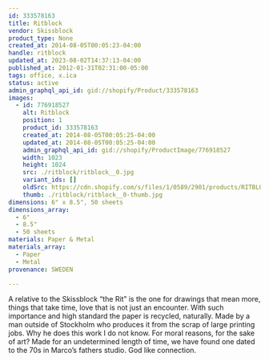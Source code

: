 ```yaml
---
id: 333578163
title: Ritblock
vendor: Skissblock
product_type: None
created_at: 2014-08-05T00:05:23-04:00
handle: ritblock
updated_at: 2023-08-02T14:37:13-04:00
published_at: 2012-01-31T02:31:00-05:00
tags: office, x.ica
status: active
admin_graphql_api_id: gid://shopify/Product/333578163
images:
  - id: 776918527
    alt: Ritblock
    position: 1
    product_id: 333578163
    created_at: 2014-08-05T00:05:25-04:00
    updated_at: 2014-08-05T00:05:25-04:00
    admin_graphql_api_id: gid://shopify/ProductImage/776918527
    width: 1023
    height: 1024
    src: ./ritblock/ritblock__0.jpg
    variant_ids: []
    oldSrc: https://cdn.shopify.com/s/files/1/0589/2901/products/RITBLOCK.jpeg?v=1407211525
    thumb: ./ritblock/ritblock__0-thumb.jpg
dimensions: 6" x 8.5", 50 sheets
dimensions_array:
  - 6"
  - 8.5"
  - 50 sheets
materials: Paper & Metal
materials_array:
  - Paper
  - Metal
provenance: SWEDEN

---
```


A relative to the Skissblock “the Rit” is the one for drawings that mean more, things that take time, love that is not just an encounter. With such importance and high standard the paper is recycled, naturally. Made by a man outside of Stockholm who produces it from the scrap of large printing jobs. Why he does this work I do not know. For moral reasons, for the sake of art? Made for an undetermined length of time, we have found one dated to the 70s in Marco’s fathers studio. God like connection.